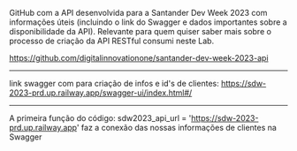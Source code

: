 GitHub com a API desenvolvida para a Santander Dev Week 2023 com informações úteis
(incluindo o link do Swagger e dados importantes sobre a disponibilidade da API).
Relevante para quem quiser saber mais sobre o processo de criação da API RESTful consumi neste Lab.

https://github.com/digitalinnovationone/santander-dev-week-2023-api

------------------------------------------------------------------------------------------------------------

link swagger com para criação de infos e id's de clientes:
https://sdw-2023-prd.up.railway.app/swagger-ui/index.html#/

------------------------------------------------------------------------------------------------------------

A primeira função do código:  sdw2023_api_url = 'https://sdw-2023-prd.up.railway.app'
faz a conexão das nossas informações de clientes na Swagger

